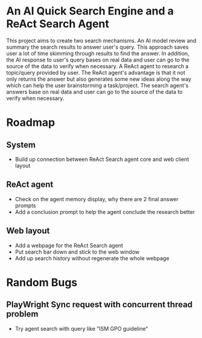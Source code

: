# An AI Quick Search Engine and a ReAct Search Agent
This project aims to create two search mechanisms. 
An AI model review and summary the search results to answer user's query. This approach saves user a lot of time skimming through results to find the answer. In addition, the AI response to user's query bases on real data and user can go to the source of the data to verify when necessary.
A ReAct agent to research a topic/query provided by user. The ReAct agent's advantage is that it not only returns the answer but also generates some new ideas along the way which can help the user brainstorming a task/project. The search agent's answers base on real data and user can go to the source of the data to verify when necessary.


# Roadmap
## System
+ Build up connection between ReAct Search agent core and web client layout
## ReAct agent
+ Check on the agent memory display, why there are 2 final answer prompts
+ Add a conclusion prompt to help the agent conclude the research better
## Web layout
+ Add a webpage for the ReAct Search agent
+ Put search bar down and stick to the web window
+ Add up search history without regenerate the whole webpage

# Random Bugs
## PlayWright Sync request with concurrent thread problem
+ Try agent search with query like "ISM GPO guideline"